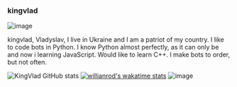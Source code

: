 ### kingvlad

![image](https://user-images.githubusercontent.com/99832659/217799048-df889e35-8e95-4a47-b15a-19f748c6b783.png)

kingvlad, Vladyslav, I live in Ukraine and I am a patriot of my country. I like to code bots in Python. I know Python almost perfectly, as it can only be and now i learning JavaScript. Would like to learn C++. I make bots to order, but not often.

![KingVlad GitHub stats](https://github-readme-stats.vercel.app/api?username=kingvlad1&show_icons=true&bg_color=00000000)
[![willianrod's wakatime stats](https://github-readme-stats.vercel.app/api/wakatime?username=willianrod)](https://github.com/anuraghazra/github-readme-stats)
![image](https://img.shields.io/badge/kingvlad-python-blue)
